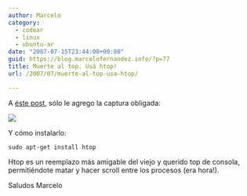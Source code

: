 ```yaml
---
author: Marcelo
category:
  - codear
  - linux
  - ubuntu-ar
date: "2007-07-15T23:44:00+00:00"
guid: https://blog.marcelofernandez.info/?p=77
title: Muerte al top. Usá htop!
url: /2007/07/muerte-al-top-usa-htop/

---
```

A [éste post](http://ubuntu-tutorials.com/2007/07/15/forget-top-check-out-htop/), sólo le agrego la captura obligada:

[![](http://3.bp.blogspot.com/_nDZ247g0qSM/RpqyDR9dfmI/AAAAAAAAAJA/F0JzklyZg84/s400/htop.png)](http://3.bp.blogspot.com/_nDZ247g0qSM/RpqyDR9dfmI/AAAAAAAAAJA/F0JzklyZg84/s1600-h/htop.png)

Y cómo instalarlo:

```
sudo apt-get install htop
```

Htop es un reemplazo más amigable del viejo y querido top de consola, permitiéndote matar y hacer scroll entre los procesos (era hora!).

Saludos
Marcelo

